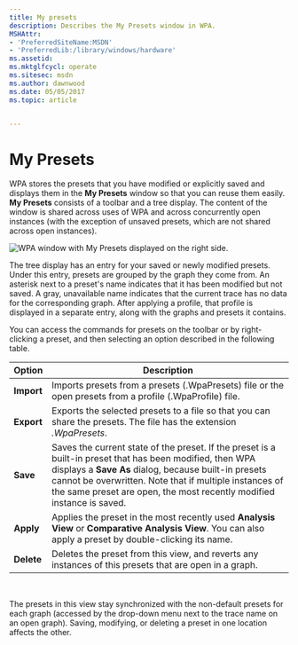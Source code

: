 ```yaml
---
title: My presets
description: Describes the My Presets window in WPA.
MSHAttr:
- 'PreferredSiteName:MSDN'
- 'PreferredLib:/library/windows/hardware'
ms.assetid: 
ms.mktglfcycl: operate
ms.sitesec: msdn
ms.author: dawnwood
ms.date: 05/05/2017
ms.topic: article


---
```


# My Presets

WPA stores the presets that you have modified or explicitly saved and displays them in the **My Presets** window so that you can reuse them easily. **My Presets** consists of a toolbar and a tree display. The content of the window is shared across uses of WPA and across concurrently open instances (with the exception of unsaved presets, which are not shared across open instances).

![WPA window with My Presets displayed on the right side.](images/my-presets.png)

The tree display has an entry for your saved or newly modified presets. Under this entry, presets are grouped by the graph they come from. An asterisk next to a preset's name indicates that it has been modified but not saved. A gray, unavailable name indicates that the current trace has no data for the corresponding graph. After applying a profile, that profile is displayed in a separate entry, along with the graphs and presets it contains.

You can access the commands for presets on the toolbar or by right-clicking a preset, and then selecting an option described in the following table.


|   Option   |                                                                                                                                             Description                                                                                                                                              |
|------------|------------------------------------------------------------------------------------------------------------------------------------------------------------------------------------------------------------------------------------------------------------------------------------------------------|
| **Import** |                                                                                               Imports presets from a presets (.WpaPresets) file or the open presets from a profile (.WpaProfile) file.                                                                                               |
| **Export** |                                                                                         Exports the selected presets to a file so that you can share the presets. The file has the extension *.WpaPresets*.                                                                                          |
|  **Save**  | Saves the current state of the preset. If the preset is a built-in preset that has been modified, then WPA displays a **Save As** dialog, because built-in presets cannot be overwritten. Note that if multiple instances of the same preset are open, the most recently modified instance is saved. |
| **Apply**  |                                                                      Applies the preset in the most recently used **Analysis View** or **Comparative Analysis View**. You can also apply a preset by double-clicking its name.                                                                       |
| **Delete** |                                                                                                Deletes the preset from this view, and reverts any instances of this presets that are open in a graph.                                                                                                |

<br/>

The presets in this view stay synchronized with the non-default presets for each graph (accessed by the drop-down menu next to the trace name on an open graph). Saving, modifying, or deleting a preset in one location affects the other.
